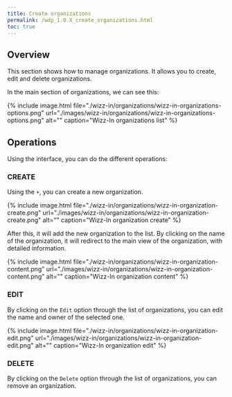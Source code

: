 ```yaml
---
title: Create organizations
permalink: /wdp_1.0.X_create_organizations.html
toc: true
---
```


## Overview

This section shows how to manage organizations. It allows you to create, edit and delete organizations.

In the main section of organizations, we can see this:

{% include image.html file="./wizz-in/organizations/wizz-in-organizations-options.png" url="./images/wizz-in/organizations/wizz-in-organizations-options.png" alt="" caption="Wizz-In organizations list" %}

## Operations

Using the interface, you can do the different operations:

### CREATE

Using the `+`, you can create a new organization.

{% include image.html file="./wizz-in/organizations/wizz-in-organization-create.png" url="./images/wizz-in/organizations/wizz-in-organization-create.png" alt="" caption="Wizz-In organization create" %}

After this, it will add the new organization to the list. By clicking on the name of the organization, it will redirect to the main view of the organization, with detailed information.

{% include image.html file="./wizz-in/organizations/wizz-in-organization-content.png" url="./images/wizz-in/organizations/wizz-in-organization-content.png" alt="" caption="Wizz-In organization content" %}

### EDIT

By clicking on the `Edit` option through the list of organizations, you can edit the name and owner of the selected one.

{% include image.html file="./wizz-in/organizations/wizz-in-organization-edit.png" url="./images/wizz-in/organizations/wizz-in-organization-edit.png" alt="" caption="Wizz-In organization edit" %}

### DELETE

By clicking on the `Delete` option through the list of organizations, you can remove an organization.
